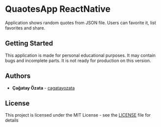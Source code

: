 # QuaotesApp ReactNative

Application shows random quotes from JSON file. Users can favorite it, list favorites and share.

## Getting Started

This application is made for personal educational purposes. It may contain bugs and incomplete parts. It is not ready for production on this version.

## Authors

* **Çağatay Özata** - [cagatayozata](https://github.com/cagatayozata)

## License

This project is licensed under the MIT License - see the [LICENSE](LICENSE) file for details
